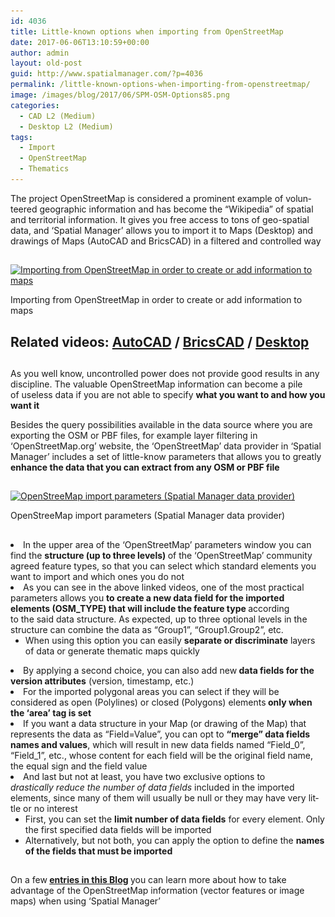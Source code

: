 ```yaml
---
id: 4036
title: Little-known options when importing from OpenStreetMap
date: 2017-06-06T13:10:59+00:00
author: admin
layout: old-post
guid: http://www.spatialmanager.com/?p=4036
permalink: /little-known-options-when-importing-from-openstreetmap/
image: /images/blog/2017/06/SPM-OSM-Options85.png
categories:
  - CAD L2 (Medium)
  - Desktop L2 (Medium)
tags:
  - Import
  - OpenStreetMap
  - Thematics
---
```

<p>
  <span lang="en"><span lang="en"><span lang="en" tabindex="-1">The project OpenStreetMap is considered a prominent example of volunteered geographic information and has become the &#8220;Wikipedia&#8221; of spatial and territorial information. It gives you free access to tons of geo-spatial data, and &#8216;Spatial Manager&#8217; allows you to import it to Maps (Desktop) and drawings of Maps (AutoCAD and BricsCAD) in a filtered and controlled way</span></span></span>
</p>

<!--more-->

<h2>
</h2>

<div>
  <a href="/images/blog/2017/06/SPM-Import-OSM-options.png" target="_blank" rel="nofollow"><img src="/images/blog/2017/06/SPM-Import-OSM-options-1024x576.png" alt="Importing from OpenStreetMap in order to create or add information to maps" width="625" height="352" srcset="/images/blog/2017/06/SPM-Import-OSM-options-1024x576.png 1024w, /images/blog/2017/06/SPM-Import-OSM-options-300x169.png 300w, /images/blog/2017/06/SPM-Import-OSM-options-768x432.png 768w, /images/blog/2017/06/SPM-Import-OSM-options-624x351.png 624w, /images/blog/2017/06/SPM-Import-OSM-options.png 1280w" sizes="(max-width: 625px) 100vw, 625px" /></a>
  
  <p>
    Importing from OpenStreetMap in order to create or add information to maps
  </p>
</div>

<h2>
</h2>

<h2>
  <strong>Related videos: </strong><span><a href="https://youtu.be/3hI0ZDiYI4Q" target="_blank" rel="nofollow">AutoCAD</a> / <a href="https://youtu.be/LEAQlVPZsQ4" target="_blank" rel="nofollow">BricsCAD</a> / <a href="https://youtu.be/TeDGZSXEkaQ" target="_blank" rel="nofollow">Desktop</a></span>
</h2>

<h2>
</h2>

<p>
  <span lang="en" tabindex="-1">As you well know, uncontrolled power does not provide good results in any discipline. The valuable OpenStreetMap information can become a pile of useless data if you are not able to specify <strong>what you want to and how you want it</strong></span>
</p>

<p>
  Besides the query possibilities available in the data source where you are exporting the OSM or PBF files, for example layer filtering in &#8216;OpenStreetMap.org&#8217; website, the &#8216;OpenStreetMap&#8217; data provider in &#8216;Spatial Manager&#8217; includes a set of little-know parameters that allows you to greatly <strong>enhance the data that you can extract from any OSM or PBF file</strong>
</p>

<h2>
</h2>

<div>
  <a href="/images/blog/2017/06/OpenStreeMap-import-parameters-Spatial-Manager.png" target="_blank" rel="nofollow"><img src="/images/blog/2017/06/OpenStreeMap-import-parameters-Spatial-Manager.png" alt="OpenStreeMap import parameters (Spatial Manager data provider)" width="553" height="643" srcset="/images/blog/2017/06/OpenStreeMap-import-parameters-Spatial-Manager.png 553w, /images/blog/2017/06/OpenStreeMap-import-parameters-Spatial-Manager-258x300.png 258w" sizes="(max-width: 553px) 100vw, 553px" /></a>
  
  <p>
    OpenStreeMap import parameters (Spatial Manager data provider)
  </p>
</div>

<h2>
</h2>

<li>
  In the upper area of the &#8216;OpenStreetMap&#8217; parameters window you can find the <strong>structure (up to three levels) </strong>of the &#8216;OpenStreetMap&#8217; community agreed feature types, so that you can select which standard elements you want to import and which ones you do not
</li>
<li>
  As you can see in the above linked videos, one of the most practical parameters allows you <strong>to create a new data field for the imported elements (OSM_TYPE) that will include the feature type </strong>according to the said data structure. As expected, up to three optional levels in the structure can combine the data as &#8220;Group1&#8221;, &#8220;Group1.Group2&#8221;, etc. <ul>
    <li>
      <span lang="en" tabindex="-1">When using this option you can easily <strong>separate or discriminate</strong> layers of data or generate thematic maps quickly</span>
    </li>
  </ul>
</li>

<li>
  By applying a second choice, you can also add new<strong> data fields for the version attributes</strong> (version, timestamp, etc.)
</li>
<li>
  For the imported polygonal areas you can select if they will be considered as open (Polylines) or closed (Polygons) elements<strong> only when the &#8216;area&#8217; tag is set</strong>
</li>
<li>
  If you want a data structure in your Map (or drawing of the Map) that represents the data as &#8220;Field=Value&#8221;, you can opt to <strong>&#8220;merge&#8221; data fields names and values</strong>, which will result in new data fields named &#8220;Field_0&#8221;, &#8220;Field_1&#8221;, etc., whose content for each field will be the original field name, the equal sign and the field value
</li>
<li>
  And last but not at least, you have two exclusive options to <em>drastically reduce the number of data fields </em>included in the imported elements, since<span lang="en" tabindex="-1"> many of them will usually be null or they may have very little or no interest</span> <ul>
    <li>
      First, you can set the <strong>limit number of data fields</strong> for every element. Only the first specified data fields will be imported
    </li>
    <li>
      Alternatively, but not both, you can apply the option to define the <strong>names of the fields that must be imported</strong>
    </li>
  </ul>
</li>

<h2>
</h2>

<p>
  On a few<span><strong> <a href="http://www.spatialmanager.com/tag/openstreetmap/" target="_blank" rel="nofollow"><span>entries in this Blog</span></a> </strong></span>you can learn more about how to take advantage of the OpenStreetMap information (vector features or image maps) when using &#8216;Spatial Manager&#8217;
</p>